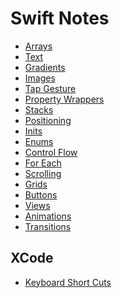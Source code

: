 
<h1>Swift Notes</h1>


* [Arrays](basics/Arrays.md)
* [Text](basics/Text.md)
* [Gradients](basics/Gradients.md)
* [Images](basics/Images.md)
* [Tap Gesture](basics/Tap_Gesture.md)
* [Property Wrappers](basics/PropertyWrappers.md)
* [Stacks](basics/VStack__HStack__and_ZStack.md)
* [Positioning](basics/Positioning.md)
* [Inits](basics/init.md)
* [Enums](basics/enums.md)
* [Control Flow](basics/ControlFlow.md)
* [For Each](basics/ForEach.md)
* [Scrolling](basics/Scroll.md)
* [Grids](basics/Grids.md)
* [Buttons](basics/Buttons.md)
* [Views](basics/Views.md)
* [Animations](basics/Animations.md)
* [Transitions](basics/Transition.md)




<h2> XCode </h2>
  
  * [Keyboard Short Cuts](Xcode/Keyboard_Shortcuts.md)

  
  
  
  

